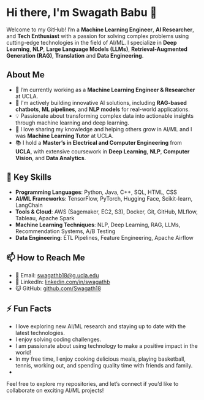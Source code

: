 # Hi there, I'm Swagath Babu 👋

Welcome to my GitHub! I’m a **Machine Learning Engineer**, **AI Researcher**, and **Tech Enthusiast** with a passion for solving complex problems using cutting-edge technologies in the field of AI/ML. I specialize in **Deep Learning**, **NLP**, **Large Language Models (LLMs)**, **Retrieval-Augmented Generation (RAG)**, **Translation** and **Data Engineering**.

## About Me

- 🔭 I’m currently working as a **Machine Learning Engineer & Researcher** at UCLA.
- 🌱 I'm actively building innovative AI solutions, including **RAG-based chatbots**, **ML pipelines**, and **NLP models** for real-world applications.
- 💡 Passionate about transforming complex data into actionable insights through machine learning and deep learning.
- 💬 I love sharing my knowledge and helping others grow in AI/ML and I was **Machine Learning Tutor** at UCLA.
- 📚 I hold a **Master’s in Electrical and Computer Engineering** from **UCLA**, with extensive coursework in **Deep Learning**, **NLP**, **Computer Vision**, and **Data Analytics**.

## 🚀 Key Skills

- **Programming Languages**: Python, Java, C++, SQL, HTML, CSS
- **AI/ML Frameworks**: TensorFlow, PyTorch, Hugging Face, Scikit-learn, LangChain
- **Tools & Cloud**: AWS (Sagemaker, EC2, S3), Docker, Git, GitHub, MLflow, Tableau, Apache Spark
- **Machine Learning Techniques**: NLP, Deep Learning, RAG, LLMs, Recommendation Systems, A/B Testing
- **Data Engineering**: ETL Pipelines, Feature Engineering, Apache Airflow

## 📫 How to Reach Me

- 📧 Email: [swagathb18@g.ucla.edu](mailto:swagathb18@g.ucla.edu)
- 💼 LinkedIn: [linkedin.com/in/swagathb](https://linkedin.com/in/swagathb)
- 🐱 GitHub: [github.com/Swagath18](https://github.com/Swagath18)

## ⚡ Fun Facts

- I love exploring new AI/ML research and staying up to date with the latest technologies.
- I enjoy solving coding challenges.
- I am passionate about using technology to make a positive impact in the world!
- In my free time, I enjoy cooking delicious meals, playing basketball, tennis, working out, and spending quality time with friends and family.
- 
Feel free to explore my repositories, and let’s connect if you’d like to collaborate on exciting AI/ML projects!
